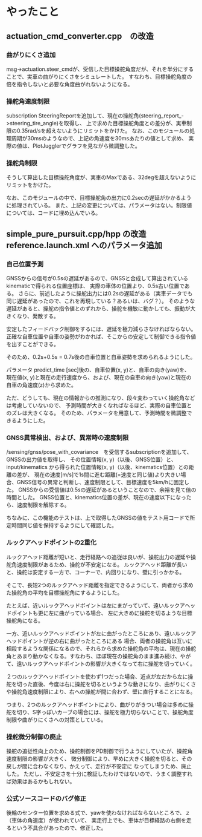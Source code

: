 # やったこと

## actuation_cmd_converter.cpp　の改造

### 曲がりにくさ追加
msg->actuation.steer_cmdが、受信した目標操舵角度だが、それを半分にすることで、実車の曲がりにくさをシミュレートした。
すなわち、目標操舵角度の倍を指令しないと必要な角度曲がれないようになる。

### 操舵角速度制限
subscription SteeringReportを追加して、現在の操舵角(steering_report_->steering_tire_angle)を取得し、
上で求めた目標操舵角度との差分が、実車制限の0.35rad/sを超えないようにリミットをかけた。
なお、このモジュールの処理周期が30msのようなので、上記の角速度を30msあたりの値として求め、
実際の値は、PlotJugglerでグラフを見ながら微調整した。

### 操舵角制限
そうして算出した目標操舵角度が、実車のMaxである、32degを超えないようにリミットをかけた。

なお、このモジュールの中で、目標操舵角の出力に0.2secの遅延がかかるように処理されている。
また、上記の変更については、パラメータはない。制限値については、コードに埋め込んでいる。

## simple_pure_pursuit.cpp/hpp の改造 reference.launch.xml へのパラメータ追加

### 自己位置予測
GNSSからの信号が0.5sの遅延があるので、GNSSと合成して算出されているkinematicで得られる位置座標は、
実際の車体の位置より、0.5s古い位置である。
さらに、前述したように操舵出力には0.2sの遅延がある（実車データでも同じ遅延があったので、これを再現している？あるいは、バグ？）。
そのような遅延があると、操舵の指令値とのずれから、操舵を機敏に動かしても、振動が大きくなり、発散する。

安定したフィードバック制御をするには、遅延を極力減らさなければならない。
正確な自車位置や自車の姿勢がわかれば、そこからの安定して制御できる指令値を出すことができる。

そのため、0.2s+0.5s = 0.7s後の自車位置と自車姿勢を求められるようにした。

パラメータ predict_time [sec]後の、自車位置(x, y)と、自車の向き(yaw)を、
現在値(x, y)と現在の走行速度から、および、現在の自車の向き(yaw)と現在の自車の角速度(z)から求めた。

ただ、どうしても、現在の情報からの推測になり、段々変わっていく操舵角などは考慮していないので、
予測時間が大きくなればなるほど、実際の自車位置とのズレは大きくなる。
そのため、パラメータを用意して、予測時間を微調整できるようにした。

### GNSS異常検出、および、異常時の速度制限
/sensing/gnss/pose_with_covariance　を受信するsubscriptionを追加して、GNSSの出力値を取得し、
その位置情報(x, y)（以後、GNSS位置）と、input/kinematics から得られた位置情報(x, y)（以後、kinematics位置）との距離の差が、
現在の速度[m/s]で1s間に進む距離(=速度と同じ値)より大きい場合、GNSS信号の異常と判断し、速度制限として、目標速度を5km/hに固定した。
GNSSからの受信値は0.5sの遅延があるということなので、余裕を見て倍の時間とした。
GNSS位置と、kinematics位置の差が、現在の速度以下になったら、速度制限を解除する。

ちなみに、この機能のテストは、上で取得したGNSSの値をテスト用コードで所定時間同じ値を保持するようにして確認した。

### ルックアヘッドポイントの2重化
ルックアヘッド距離が短いと、走行経路への追従は良いが、操舵出力の遅延や操舵角速度制限があるため、操舵が不安定になる。
ルックアヘッド距離が長いと、操舵は安定する一方で、コーナーで、内回りになり、壁に引っかかる。

そこで、長短2つのルックアヘッド距離を指定できるようにして、両者から求めた操舵角の平均を目標操舵角にするようにした。

たとえば、近いルックアヘッドポイントは左にまがっていて、遠いルックアヘッドポイントも更に左に曲がっている場合、
左に大きめに操舵を切るような目標操舵角になる。

一方、近いルックアヘッドポイントが左に曲がったところにあり、遠いルックアヘッドポイントが逆の右に曲がったところにある
場合、両者の操舵角は互いに相殺するような関係になるので、それらから求めた操舵角の平均は、現在の操舵角とあまり動かなくなる。すなわち、ほぼ現在の操舵角のまま進み続け、やがて、遠いルックアヘッドポイントの影響が大きくなって右に操舵を切っていく。

２つのルックアヘッドポイントを使わず1つだった場合、近点が左だから左に操舵を切った直後、今度は右に操舵を切るというような動きになり、曲がりにくさや操舵角速度制限により、右への操舵が間に合わず、壁に直行することになる。

つまり、2つのルックアヘッドポイントにより、曲がりがきつい場合は多めに操舵を切り、S字っぽいカーブの場合には、操舵を極力切らないことで、操舵角度制限や曲がりにくさへの対策としている。

### 操舵微分制御の廃止
操舵の追従性向上のため、操舵制御をPD制御で行うようにしていたが、操舵角速度制限の影響が大きく、
微分制御により、早めに大きく操舵を切ると、その戻しが間に合わなくなり、かえって、走行が不安定に
なってしまうため、廃止した。
ただし、不安定さを十分に検証したわけではないので、うまく調整すれば効果はあるかもしれない。

### 公式ソースコードのバグ修正
後輪のセンター位置を求める式で、yawを使わなければならないところで、ｚ（車体の角速度）が使われていて、
実走行上でも、車体が目標経路の右側を走るという不具合があったので、修正した。



